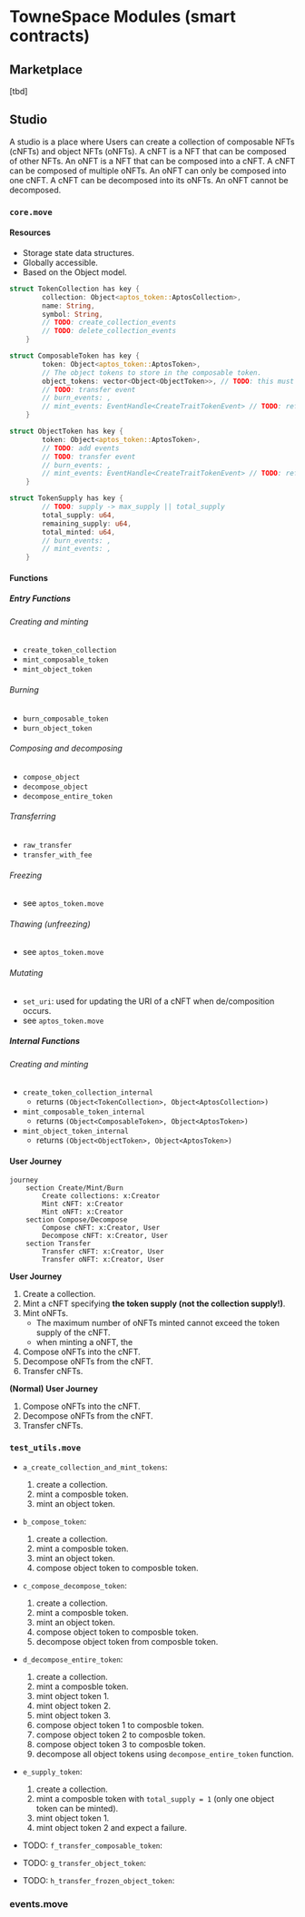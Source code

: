 # TowneSpace Modules (smart contracts)

## Marketplace

[tbd]

## Studio

A studio is a place where Users can create a collection of composable NFTs (cNFTs) and object NFTs (oNFTs). A cNFT is a NFT that can be composed of other NFTs. An oNFT is a NFT that can be composed into a cNFT. A cNFT can be composed of multiple oNFTs. An oNFT can only be composed into one cNFT. A cNFT can be decomposed into its oNFTs. An oNFT cannot be decomposed.

### `core.move`

#### Resources

- Storage state data structures.
- Globally accessible.
- Based on the Object model.

``` rust
struct TokenCollection has key {
        collection: Object<aptos_token::AptosCollection>,
        name: String,
        symbol: String,
        // TODO: create_collection_events
        // TODO: delete_collection_events
    }
```

``` rust
struct ComposableToken has key {
        token: Object<aptos_token::AptosToken>,
        // The object tokens to store in the composable token.
        object_tokens: vector<Object<ObjectToken>>, // TODO: this must be extended to each object type.
        // TODO: transfer event
        // burn_events: ,
        // mint_events: EventHandle<CreateTraitTokenEvent> // TODO: refactor to CreateObjectTokenEvent
    }
```

``` rust
struct ObjectToken has key {
        token: Object<aptos_token::AptosToken>,
        // TODO: add events
        // TODO: transfer event
        // burn_events: ,
        // mint_events: EventHandle<CreateTraitTokenEvent> // TODO: refactor to CreateObjectTokenEvent
    }
```

``` rust
struct TokenSupply has key {
        // TODO: supply -> max_supply || total_supply
        total_supply: u64,
        remaining_supply: u64,
        total_minted: u64,
        // burn_events: ,
        // mint_events: ,
    }
```

#### Functions

##### Entry Functions

###### Creating and minting
- `create_token_collection`
- `mint_composable_token`
- `mint_object_token`

###### Burning
- `burn_composable_token`
- `burn_object_token`

###### Composing and decomposing
- `compose_object`
- `decompose_object`
- `decompose_entire_token`

###### Transferring
- `raw_transfer`
- `transfer_with_fee`

###### Freezing
- see `aptos_token.move`

###### Thawing (unfreezing)
- see `aptos_token.move`

###### Mutating
- `set_uri`: used for updating the URI of a cNFT when de/composition occurs.
- see `aptos_token.move`

##### Internal Functions

###### Creating and minting
- `create_token_collection_internal`
    - returns `(Object<TokenCollection>, Object<AptosCollection>)`
- `mint_composable_token_internal`
    - returns `(Object<ComposableToken>, Object<AptosToken>)`
- `mint_object_token_internal`
    - returns `(Object<ObjectToken>, Object<AptosToken>)`


#### User Journey

``` mermaid
journey
    section Create/Mint/Burn
        Create collections: x:Creator
        Mint cNFT: x:Creator
        Mint oNFT: x:Creator
    section Compose/Decompose
        Compose cNFT: x:Creator, User
        Decompose cNFT: x:Creator, User
    section Transfer
        Transfer cNFT: x:Creator, User
        Transfer oNFT: x:Creator, User
```
**User Journey**

1. Create a collection.
2. Mint a cNFT specifying **the token supply (not the collection supply!)**.
3. Mint oNFTs.
    - The maximum number of oNFTs minted cannot exceed the token supply of the cNFT.
    - when minting a oNFT, the 
4. Compose oNFTs into the cNFT.
5. Decompose oNFTs from the cNFT.
6. Transfer cNFTs.


**(Normal) User Journey**

1. Compose oNFTs into the cNFT.
2. Decompose oNFTs from the cNFT.
3. Transfer cNFTs.

### `test_utils.move`

- `a_create_collection_and_mint_tokens`:
    1. create a collection.
    2. mint a composble token.
    3. mint an object token.

- `b_compose_token`:
    1. create a collection.
    2. mint a composble token.
    3. mint an object token.
    4. compose object token to composble token.

- `c_compose_decompose_token`:
    1. create a collection.
    2. mint a composble token.
    3. mint an object token.
    4. compose object token to composble token.
    5. decompose object token from composble token.

- `d_decompose_entire_token`:
    1. create a collection.
    2. mint a composble token.
    3. mint object token 1.
    4. mint object token 2.
    5. mint object token 3.
    6. compose object token 1 to composble token.
    7. compose object token 2 to composble token.
    8. compose object token 3 to composble token.
    9. decompose all object tokens using `decompose_entire_token` function.

- `e_supply_token`:
    1. create a collection.
    2. mint a composble token with `total_supply = 1` (only one object token can be minted).
    3. mint object token 1.
    4. mint object token 2 and expect a failure.

- TODO: `f_transfer_composable_token`:

- TODO: `g_transfer_object_token`:

- TODO: `h_transfer_frozen_object_token`:

### events.move